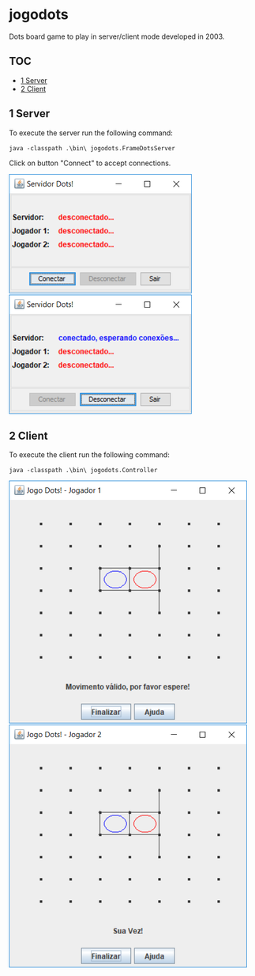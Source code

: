 jogodots
=======================================
Dots board game to play in server/client mode developed in 2003.

TOC
---
- [1 Server](#1-server)
- [2 Client](#2-client)

1 Server
--------

To execute the server run the following command:
```
java -classpath .\bin\ jogodots.FrameDotsServer
```

Click on button "Connect" to accept connections.

![01-server-init](https://github.com/thiagohb/jogodots/blob/master/jogodots/man/images/01-server-init.png)
![02-server-waiting-player1](https://github.com/thiagohb/jogodots/blob/master/jogodots/man/images/02-server-waiting-player1.png)

2 Client
--------

To execute the client run the following command:
```
java -classpath .\bin\ jogodots.Controller
```

![23-client1-5th-dash](https://github.com/thiagohb/jogodots/blob/master/jogodots/man/images/23-client1-5th-dash.png)
![24-client2-next-turn](https://github.com/thiagohb/jogodots/blob/master/jogodots/man/images/24-client2-next-turn.png)
